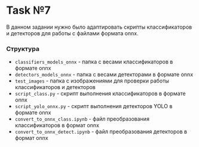 # Task №7
В данном задании нужно было адаптировать скрипты классификаторов и детекторов для работы с файлами формата onnx.
### Структура
* `classifiers_models_onnx` - папка с весами классификаторов в формате onnx 
* `detectors_models_onnx` - папка с весами детекторами в формате onnx
* `test_images` - папка с изображениями для проверки работы классификаторов и детекторов
* `script_class.py` - скрипт выполнения классификаторов в формате onnx
* `script_yolo_onnx.py` - скрипт выполнения детекторов YOLO в формате onnx
* `convert_to_onnx_class.ipynb` - файл преобразования классификаторов в формат onnx
* `convert_to_onnx_detect.ipynb` - файл преобразования детекторов в формат onnx